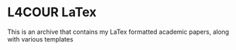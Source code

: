 # L4COUR LaTex
This is an archive that contains my LaTex formatted academic papers, along with various templates 
